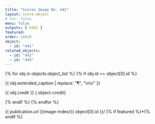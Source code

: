 ```yaml
---
title: "Scores Image No. 441"
layout: score-object
# toc: false
menu: false
outputs: [ html ]
featured: 
order: 14410
object:
  - id: "441"
related_objects:
  - id: "442"
  - id: "443"
---
```


{% for obj in objects.object_list %}
{% if obj.id == object[0].id %}

{{ obj.extended_caption | replace: "¶", "\n\n" }}

{{ obj.credit }} {.object-credit}

{% endif %}
{% endfor %}

<div class="object-credit object-url is-print-only">

{{ publication.url }}image-index/{{ object[0].id }}/ {% if featured %}*{% endif %}

</div>
